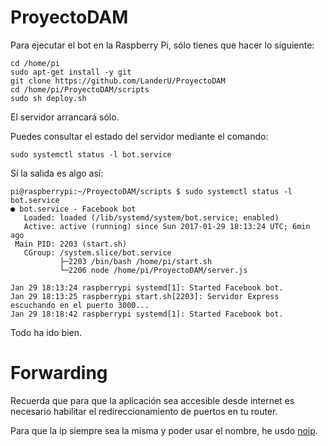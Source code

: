 # ProyectoDAM


Para ejecutar el bot en la Raspberry Pi, sólo tienes que hacer lo siguiente:

```
cd /home/pi
sudo apt-get install -y git
git clone https://github.com/LanderU/ProyectoDAM
cd /home/pi/ProyectoDAM/scripts
sudo sh deploy.sh
```

El servidor arrancará sólo.

Puedes consultar el estado del servidor mediante el comando:

```
sudo systemctl status -l bot.service
```

Sí la salida es algo así:

```
pi@raspberrypi:~/ProyectoDAM/scripts $ sudo systemctl status -l bot.service
● bot.service - Facebook bot
   Loaded: loaded (/lib/systemd/system/bot.service; enabled)
   Active: active (running) since Sun 2017-01-29 18:13:24 UTC; 6min ago
 Main PID: 2203 (start.sh)
   CGroup: /system.slice/bot.service
           ├─2203 /bin/bash /home/pi/start.sh
           └─2206 node /home/pi/ProyectoDAM/server.js

Jan 29 18:13:24 raspberrypi systemd[1]: Started Facebook bot.
Jan 29 18:13:25 raspberrypi start.sh[2203]: Servidor Express escuchando en el puerto 3000...
Jan 29 18:18:42 raspberrypi systemd[1]: Started Facebook bot.
```

Todo ha ido bien.

# Forwarding

Recuerda que para que la aplicación sea accesible desde internet es necesario habilitar el redireccionamiento de puertos en tu router.

Para que la ip siempre sea la misma y poder usar el nombre, he usdo [noip](http://www.noip.com/).